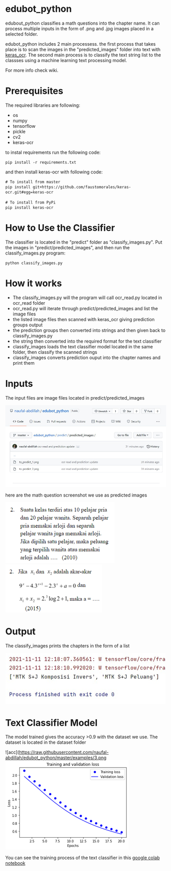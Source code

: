 # edubot_python
edubout_python classifies a math questions into the chapter name. It can process multiple inputs in the form of .png and .jpg images placed in a selected folder. 

edubot_python includes 2 main processess. the first process that takes place is to scan the images in the "predicted_images" folder into text with [keras_ocr](https://keras-ocr.readthedocs.io/en/latest/). The second main process is to classify the text string list to the classses using a machine learning text processing model. 

For more info check wiki.
# Prerequisites
The required libraries are following:
* os
* numpy
* tensorflow
* pickle
* cv2
* keras-ocr

to instal requirements run the following code:
```
pip install -r requirements.txt

```
and then install keras-ocr with following code:
```
# To install from master
pip install git+https://github.com/faustomorales/keras-ocr.git#egg=keras-ocr

# To install from PyPi
pip install keras-ocr

```
# How to Use the Classifier
The classifier is located in the "predict" folder as "classify_images.py". Put the images in "predict/predicted_images", and then run the classify_images.py program:
```
python classify_images.py

```
# How it works
* The classify_images.py will the program will call ocr_read.py located in ocr_read folder 
* ocr_read.py will iterate through predict/predicted_images and list the image files 
* the listed image files then scanned with keras_ocr giving prediction groups output
* the prediction groups then converted into strings and then given back to classify_images.py
* the string then converted into the required format for the text classifier
* classify_images loads the text classifier model located in the same folder, then classify the scanned strings
*  classify_images converts prediction ouput into the chapter names and print them

# Inputs
The input files are image files located in predict/predicted_images

![predicted_images](https://raw.githubusercontent.com/naufal-abdillah/edubot_python/master/examples/1.jpg)

here are the math question screenshot we use as predicted images

![peluang](https://raw.githubusercontent.com/naufal-abdillah/edubot_python/master/predict/predicted_images/to_predict_2.png) ![komposisi](https://raw.githubusercontent.com/naufal-abdillah/edubot_python/master/predict/predicted_images/to_predict_1.png)

# Output
The classify_images prints the chapters in the form of a list

![output list](https://raw.githubusercontent.com/naufal-abdillah/edubot_python/master/examples/2.jpg)

# Text Classifier Model
The model trained gives the accuracy >0.9 with the dataset we use. The dataset is located in the dataset folder

![acc](https://raw.githubusercontent.com/naufal-abdillah/edubot_python/master/examples/3.png
![loss](https://github.com/naufal-abdillah/edubot_python/blob/master/examples/4.png?raw=true)

You can see the training process of the text classifier in this [google colab notebook](https://colab.research.google.com/drive/1xQugWAoWPtqbY19pCTFd8I725TQAmJB_?usp=sharing)
